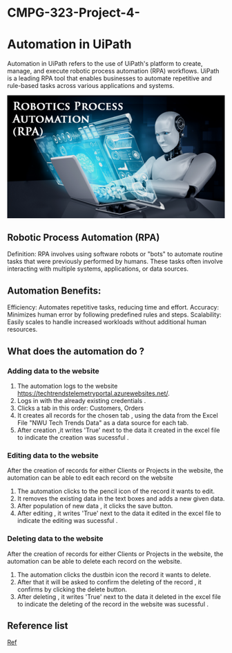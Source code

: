 # CMPG-323-Project-4-

# Automation in UiPath 
Automation in UiPath refers to the use of UiPath's platform to create, manage, and execute robotic process automation (RPA) workflows. UiPath is a leading RPA tool that enables businesses to automate repetitive and rule-based tasks across various applications and systems.


![image](https://github.com/FLEXBABY88/CMPG-323-Project-4-/blob/main/1684831317495.png)

## Robotic Process Automation (RPA)
Definition: RPA involves using software robots or "bots" to automate routine tasks that were previously performed by humans. These tasks often involve interacting with multiple systems, applications, or data sources.

## Automation Benefits:
Efficiency: Automates repetitive tasks, reducing time and effort.
Accuracy: Minimizes human error by following predefined rules and steps.
Scalability: Easily scales to handle increased workloads without additional human resources.

## What does the automation do ?
### Adding data to the website 

1. The automation logs to the website https://techtrendstelemetryportal.azurewebsites.net/.
2. Logs in with the already existing credentials .
3. Clicks a tab in this order: Customers, Orders
4. It creates all records for the chosen tab , using the data from the Excel File "NWU Tech Trends Data" as a data source for each tab.
5. After creation ,it writes 'True' next to the data it created in the excel file to indicate the creation was sucessful . 

### Editing data  to the website
After the creation of records for either Clients or  Projects in the website, the automation can be able to edit each record on the website 
1. The automation clicks to the pencil icon of the record it wants to edit.
2. It removes the existing data in the text boxes and adds a new given data.
3. After population of new data , it clicks the save button.
4. After editing , it writes 'True' next to the data it edited in the excel file to indicate the editing was sucessful .

### Deleting data  to the website
After the creation of records for either Clients or Projects in the website, the automation can be able to delete each record on the website.
1. The automation clicks the dustbin icon the record it wants to delete.
2. After that it will be asked to confirm the deleting of the record , it confirms by clicking the delete button.
3. After deleting , it writes 'True' next to the data it deleted in the excel file to indicate the deleting of the record in the website was sucessful .

## Reference list
[Ref](https://github.com/FLEXBABY88/CMPG-323-Project-4-/blob/main/Reference%20list)
   

